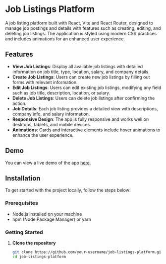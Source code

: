 # Job Listings Platform

A job listing platform built with React, Vite and React Router, designed to manage job postings and details with features such as creating, editing, and deleting job listings. The application is styled using modern CSS practices and includes animations for an enhanced user experience.

## Features

- **View Job Listings**: Display all available job listings with detailed information on job title, type, location, salary, and company details.
- **Create Job Listings**: Users can create new job listings by filling out forms with relevant information.
- **Edit Job Listings**: Users can edit existing job listings, modifying any field such as job title, description, location, or salary.
- **Delete Job Listings**: Users can delete job listings after confirming the action.
- **Job Details**: Each job listing provides a detailed view with descriptions, company info, and salary information.
- **Responsive Design**: The app is fully responsive and works well on desktops, tablets, and mobile devices.
- **Animations**: Cards and interactive elements include hover animations to enhance the user experience.

## Demo

You can view a live demo of the app [here](#).

## Installation

To get started with the project locally, follow the steps below:

### Prerequisites

- Node.js installed on your machine
- npm (Node Package Manager) or yarn

### Getting Started

1. **Clone the repository**

   ```bash
   git clone https://github.com/your-username/job-listings-platform.git
   cd job-listings-platform
